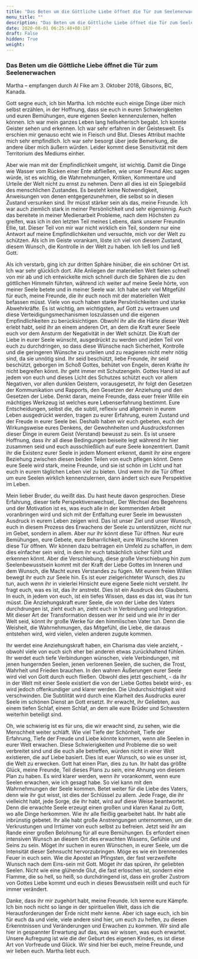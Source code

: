 ```yaml
---
title: "Das Beten um die Göttliche Liebe öffnet die Tür zum Seelenerwachen"
menu_title: ""
description: "Das Beten um die Göttliche Liebe öffnet die Tür zum Seelenerwachen"
date: 2020-08-01 06:25:48+00:187
draft: False
hidden: True
weight:
---
```

### Das Beten um die Göttliche Liebe öffnet die Tür zum Seelenerwachen

Martha – empfangen durch Al Fike am 3. Oktober 2018, Gibsons, BC, Kanada.

Gott segne euch, ich bin Martha. Ich möchte euch einige Dinge über mich selbst erzählen, in der Hoffnung, dass sie euch in euren Schwierigkeiten und euren Bemühungen, eure eigenen Seelen kennenzulernen, helfen können. Ich war mein ganzes Leben lang hellseherisch begabt. Ich konnte Geister sehen und erkennen. Ich war sehr erfahren in der Geisteswelt. Es erschien mir genauso echt wie in Fleisch und Blut. Dieses Attribut machte mich sehr empfindlich. Ich war sehr besorgt über jede Bemerkung, die andere über mich äußern würden. Leider kommt diese Sensitivität mit dem Territorium des Mediums einher.

Aber wie man mit der Empfindlichkeit umgeht, ist wichtig. Damit die Dinge wie Wasser vom Rücken einer Ente abfließen, wie unser Freund Alec sagen würde, ist es wichtig, die Wahrnehmungen, Kritiken, Kommentare und Urteile der Welt nicht zu ernst zu nehmen. Denn all dies ist ein Spiegelbild des menschlichen Zustandes. Es besteht keine Notwendigkeit, Anweisungen von denen entgegenzunehmen, die selbst so in diesen Zustand versunken sind. Ihr müsst stärker sein als das, meine Freunde. Ich war auch ziemlich stark in meiner Persönlichkeit und sehr eigensinnig. Auch das bereitete in meiner Medienarbeit Probleme, nach dem Höchsten zu greifen, was ich in den letzten Teil meines Lebens, dank unserer Freundin Ellie, tat. Dieser Teil von mir war nicht wirklich ein Teil, sondern nur eine Antwort auf meine Empfindlichkeiten und versuchte, mich vor der Welt zu schützen. Als ich im Geiste vorankam, löste ich viel von diesem Zustand, diesem Wunsch, die Kontrolle in der Welt zu haben. Ich ließ los und ließ Gott.  

Als ich verstarb, ging ich zur dritten Sphäre hinüber, die ein schöner Ort ist. Ich war sehr glücklich dort. Alle Anliegen der materiellen Welt fielen schnell von mir ab und ich entwickelte mich schnell durch die Sphären die zu den göttlichen Himmeln führten, während ich weiter auf meine Seele hörte, von meiner Seele betete und in meiner Seele war. Ich habe sehr viel Mitgefühl für euch, meine Freunde, die ihr euch noch mit der materiellen Welt befassen müsst. Viele von euch haben starke Persönlichkeiten und starke Abwehrkräfte. Es ist wichtig, am wichtigsten, auf Gott zu vertrauen und diese Verteidigungsmechanismen loszulassen und die eigenen Empfindlichkeiten zu berücksichtigen. Obwohl ihr alle die Härte dieser Welt erlebt habt, seid ihr an einem anderen Ort, an dem die Kraft eurer Seele euch vor dem Ansturm der Negativität in der Welt schützt. Die Kraft der Liebe in eurer Seele wünscht, ausgedrückt zu werden und jeden Teil von euch zu durchdringen, so dass diese Wünsche nach Sicherheit, Kontrolle und die geringeren Wünsche zu urteilen und zu reagieren nicht mehr nötig sind, da sie unnötig sind. Ihr seid beschützt, liebe Freunde, ihr seid beschützt, geborgen im Schoß Gottes, behütet von Engeln, deren Kräfte ihr nicht begreifen könnt. Ihr geht immer mit Schutzengeln. Gottes Hand ist auf jedem von euch und dieses Licht des Schutzes schützt euch vor allem Negativen, vor allen dunklen Geistern, vorausgesetzt, ihr folgt den Gesetzen der Kommunikation und Rapports, den Gesetzen der Anziehung und den Gesetzen der Liebe. Denkt daran, meine Freunde, dass euer freier Wille ein mächtiges Werkzeug ist welches eure Lebenserfahrung bestimmt. Eure Entscheidungen, selbst die, die subtil, reflexiv und allgemein in eurem Leben ausgedrückt werden, tragen zu eurer Erfahrung, eurem Zustand und der Freude in eurer Seele bei. Deshalb haben wir euch gebeten, euch der Wirkungsweise eures Denkens, der Gewohnheiten und Ausdrucksformen dieser Dinge in eurem Geist (Verstand) bewusst zu sein. Es ist unsere Hoffnung, dass ihr all diese Bedingungen beiseite legt während ihr hier zusammen seid und euch ausschließlich auf eure Seele konzentriert. Damit ihr die Existenz eurer Seele in jedem Moment erkennt, damit ihr eine engere Beziehung zwischen diesen beiden Teilen von euch pflegen könnt. Denn eure Seele wird stark, meine Freunde, und sie ist schön im Licht und hat euch in eurem täglichen Leben viel zu bieten. Und wenn ihr die Tür öffnet um eure Seelen wirklich kennenzulernen, dann ändert sich eure Perspektive im Leben.

Mein lieber Bruder, du weißt das. Du hast heute davon gesprochen. Diese Erfahrung, dieser tiefe Perspektivenwechsel,. Der Wechsel des Begehrens und der Motivation ist es, was euch alle in der kommenden Arbeit voranbringen wird und sich mit der Entfaltung eurer Seele im bewussten Ausdruck in eurem Leben zeigen wird. Das ist unser Ziel und unser Wunsch, euch in diesem Prozess des Erwachens der Seele zu unterstützen, nicht nur im Gebet, sondern in allem. Aber nur ihr könnt diese Tür öffnen. Nur eure Bemühungen, eure Gebete, eure Beharrlichkeit, eure Wünsche können diese Tür öffnen. Wir können dazu beitragen ein Umfeld zu schaffen, in dem dies einfacher sein wird, in dem ihr euch tatsächlich sicher fühlt und erkennen könnt. Aber die Verschiebung, diese große Verschiebung hin zum Seelenbewusstsein kommt mit der Kraft der Liebe Gottes im Inneren und dem Wunsch, die Macht eures Verstandes zu fügen. Mit eurem freien Willen bewegt ihr euch zur Seele hin. Es ist euer zielgerichteter Wunsch, dies zu tun, auch wenn ihr in vielerlei Hinsicht eure eigene Seele nicht versteht. Ihr fragt euch, was es ist, das ihr anstrebt. Dies ist ein Ausdruck des Glaubens. In euch, in jedem von euch, ist ein tiefes Wissen, dass es das ist, was ihr tun müsst. Die Anziehungskraft eurer Seele, die von der Liebe des Vaters durchdrungen ist, zieht euch an, zieht euch in Verbindung und Integration. Mit dieser Art der Transformation dessen wer ihr seid und wie ihr in der Welt seid, könnt ihr große Werke für den himmlischen Vater tun. Denn die Weisheit, die Wahrnehmungen, das Mitgefühl, die Liebe, die daraus entstehen wird, wird vielen, vielen anderen zugute kommen.

Ihr werdet eine Anziehungskraft haben, ein Charisma das viele anzieht, - obwohl viele von euch sich eher bei anderen etwas zurückhaltend fühlen. Ihr werdet euch tiefe Verbindungen wünschen, viele Verbindungen, mit jenen hungernden Seelen, jenen verlorenen Seelen, die suchen, die Trost, Wahrheit und Frieden brauchen. In den wahren Äußerungen eurer Seele wird viel von Gott durch euch fließen. Obwohl dies jetzt geschieht, - da ihr in der Welt mit einer Seele existiert die von der Liebe Gottes belebt wird-, es wird jedoch offenkundiger und klarer werden. Die Undurchsichtigkeit wird verschwinden. Die Subtilität wird durch eine Klarheit des Ausdrucks eurer Seele im schönen Dienst an Gott ersetzt. Ihr erwacht, ihr Geliebten, aus einem tiefen Schlaf, einem Schlaf, an dem alle eure Brüder und Schwestern weiterhin beteiligt sind.  

Oh, wie schwierig ist es für uns, die wir erwacht sind, zu sehen, wie die Menschheit weiter schläft. Wie viel Tiefe der Schönheit, Tiefe der Erfahrung, Tiefe der Freude und Liebe könnte kommen, wenn alle Seelen in eurer Welt erwachen.  Diese Schwierigkeiten und Probleme die so weit verbreitet sind und die euch alle betreffen, würden nicht in einer Welt existieren, die auf Liebe basiert. Dies ist euer Wunsch, so wie es unser ist, die Welt zu erwecken. Gott hat einen Plan, dies zu tun. Ihr habt das größte Glück, meine Freunde, Teil dieses Plans zu sein, eine Ahnung von diesem Plan zu haben.  Es wird klarer werden, wenn ihr vorankommt, wenn eure Seelen erwachen, wie ich gesagt habe. So viel kann mit den Wahrnehmungen der Seele kommen. Betet weiter für die Liebe des Vaters, denn wie ihr gut wisst, ist dies der Schlüssel zu allem. Jede Frage, die ihr vielleicht habt, jede Sorge, die ihr habt, wird auf diese Weise beantwortet. Denn die erwachte Seele erzeugt einen großen und klaren Kanal zu Gott, wo alle Dinge herkommen. Wie ihr alle fleißig gearbeitet habt. Ihr habt alle inbrünstig gebetet. Ihr alle habt große Anstrengungen unternommen, um die Verkrustungen und Irrtümer von euch selbst zu befreien. Jetzt seid ihr am Rande einer großen Belohnung für all eure Bemühungen. Es erfordert einen intensiven Wunsch an diesem Ort des erwachten Wissens, Gefühle und Seins zu sein. Möget ihr suchen in euren Wünschen, in eurer Seele, um die Intensität dieser Sehnsucht hervorzubringen. Möge es wie ein brennendes Feuer in euch sein. Wie die Apostel an Pfingsten, der fast verzweifelte Wunsch nach dem Eins-sein mit Gott. Möget ihr das spüren, ihr geliebten Seelen. Nicht wie eine glühende Glut, die fast erloschen ist, sondern eine Flamme, die so hell, so heiß, so durchdringend ist, dass ein großer Zustrom von Gottes Liebe kommt und euch in dieses Bewusstsein reißt und euch für immer verändert.  

Danke, dass ihr mir zugehört habt, meine Freunde. Ich kenne eure Kämpfe. Ich bin noch nicht so lange in der spirituellen Welt, dass ich die Herausforderungen der Erde nicht mehr kenne. Aber ich sage euch, ich bin für euch da und viele, viele andere sind hier, um euch zu helfen, zu diesen Erkenntnissen und Veränderungen und Erwachen zu kommen. Wir sind alle hier in gespannter Erwartung auf das, was wir wissen, was euch erwartet. Unsere Aufregung ist wie die der Geburt des eigenen Kindes, es ist diese Art von Vorfreude und Glück.  Wir sind hier bei euch, meine Freunde, und wir lieben euch. Martha liebt euch.   
